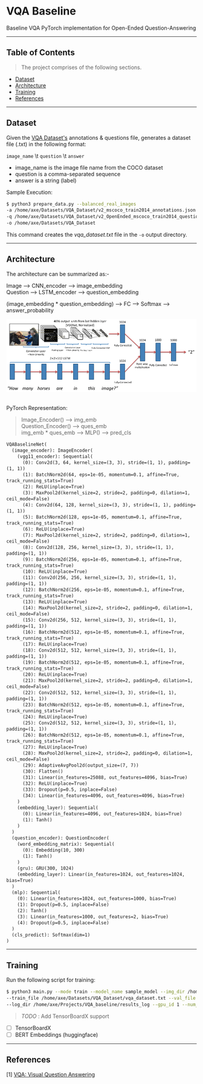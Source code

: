 # VQA Baseline
Baseline VQA PyTorch implementation for Open-Ended Question-Answering



---
## Table of Contents

> The project comprises of the following sections.
- [Dataset](#dataset)
- [Architecture](#architecture)
- [Training](#training)
- [References](#references)

---

## Dataset

Given the <a href="https://visualqa.org/download.html">VQA Dataset's</a> 
annotations & questions file, generates a dataset file (.txt) in the following format:

`image_name` \t `question` \t `answer`

- image_name is the image file name from the COCO dataset <br>
- question is a comma-separated sequence <br>
- answer is a string (label) <br>

Sample Execution:

```bash
$ python3 prepare_data.py --balanced_real_images 
-a /home/axe/Datasets/VQA_Dataset/v2_mscoco_train2014_annotations.json 
-q /home/axe/Datasets/VQA_Dataset/v2_OpenEnded_mscoco_train2014_questions.json 
-o /home/axe/Datasets/VQA_Dataset
```

This command creates the <i> vqa_dataset.txt </i> file in the `-o` output directory.

---
## Architecture

The architecture can be summarized as:-

Image --> CNN_encoder --> image_embedding <br>
Question --> LSTM_encoder --> question_embedding <br>

(image_embedding * question_embedding) --> FC --> Softmax --> answer_probability

![Alt text](vqa_baseline_architecture.png?raw=true "Baseline Architecture")

<br>
PyTorch Representation: 

> Image_Encoder() --> img_emb       <br>
  Question_Encoder() --> ques_emb   <br>
  img_emb * ques_emb --> MLP() --> pred_cls

```
VQABaselineNet(
  (image_encoder): ImageEncoder(
    (vgg11_encoder): Sequential(
      (0): Conv2d(3, 64, kernel_size=(3, 3), stride=(1, 1), padding=(1, 1))
      (1): BatchNorm2d(64, eps=1e-05, momentum=0.1, affine=True, track_running_stats=True)
      (2): ReLU(inplace=True)
      (3): MaxPool2d(kernel_size=2, stride=2, padding=0, dilation=1, ceil_mode=False)
      (4): Conv2d(64, 128, kernel_size=(3, 3), stride=(1, 1), padding=(1, 1))
      (5): BatchNorm2d(128, eps=1e-05, momentum=0.1, affine=True, track_running_stats=True)
      (6): ReLU(inplace=True)
      (7): MaxPool2d(kernel_size=2, stride=2, padding=0, dilation=1, ceil_mode=False)
      (8): Conv2d(128, 256, kernel_size=(3, 3), stride=(1, 1), padding=(1, 1))
      (9): BatchNorm2d(256, eps=1e-05, momentum=0.1, affine=True, track_running_stats=True)
      (10): ReLU(inplace=True)
      (11): Conv2d(256, 256, kernel_size=(3, 3), stride=(1, 1), padding=(1, 1))
      (12): BatchNorm2d(256, eps=1e-05, momentum=0.1, affine=True, track_running_stats=True)
      (13): ReLU(inplace=True)
      (14): MaxPool2d(kernel_size=2, stride=2, padding=0, dilation=1, ceil_mode=False)
      (15): Conv2d(256, 512, kernel_size=(3, 3), stride=(1, 1), padding=(1, 1))
      (16): BatchNorm2d(512, eps=1e-05, momentum=0.1, affine=True, track_running_stats=True)
      (17): ReLU(inplace=True)
      (18): Conv2d(512, 512, kernel_size=(3, 3), stride=(1, 1), padding=(1, 1))
      (19): BatchNorm2d(512, eps=1e-05, momentum=0.1, affine=True, track_running_stats=True)
      (20): ReLU(inplace=True)
      (21): MaxPool2d(kernel_size=2, stride=2, padding=0, dilation=1, ceil_mode=False)
      (22): Conv2d(512, 512, kernel_size=(3, 3), stride=(1, 1), padding=(1, 1))
      (23): BatchNorm2d(512, eps=1e-05, momentum=0.1, affine=True, track_running_stats=True)
      (24): ReLU(inplace=True)
      (25): Conv2d(512, 512, kernel_size=(3, 3), stride=(1, 1), padding=(1, 1))
      (26): BatchNorm2d(512, eps=1e-05, momentum=0.1, affine=True, track_running_stats=True)
      (27): ReLU(inplace=True)
      (28): MaxPool2d(kernel_size=2, stride=2, padding=0, dilation=1, ceil_mode=False)
      (29): AdaptiveAvgPool2d(output_size=(7, 7))
      (30): Flatten()
      (31): Linear(in_features=25088, out_features=4096, bias=True)
      (32): ReLU(inplace=True)
      (33): Dropout(p=0.5, inplace=False)
      (34): Linear(in_features=4096, out_features=4096, bias=True)
    )
    (embedding_layer): Sequential(
      (0): Linear(in_features=4096, out_features=1024, bias=True)
      (1): Tanh()
    )
  )
  (question_encoder): QuestionEncoder(
    (word_embedding_matrix): Sequential(
      (0): Embedding(10, 300)
      (1): Tanh()
    )
    (gru): GRU(300, 1024)
    (embedding_layer): Linear(in_features=1024, out_features=1024, bias=True)
  )
  (mlp): Sequential(
    (0): Linear(in_features=1024, out_features=1000, bias=True)
    (1): Dropout(p=0.5, inplace=False)
    (2): Tanh()
    (3): Linear(in_features=1000, out_features=2, bias=True)
    (4): Dropout(p=0.5, inplace=False)
  )
  (cls_predict): Softmax(dim=1)
)

```

---

## Training

Run the following script for training:

```bash
$ python3 main.py --mode train --model_name sample_model --img_dir /home/axe/Datasets/VQA_Dataset/train2014 \
--train_file /home/axe/Datasets/VQA_Dataset/vqa_dataset.txt --val_file /home/axe/Projects/VQA_baseline/sample_data.txt \
--log_dir /home/axe/Projects/VQA_baseline/results_log --gpu_id 1 --num_epochs 50 --batch_size 2 --num_cls 1000
```


> *TODO* : Add TensorBoardX support


- [ ] TensorBoardX
- [ ] BERT Embeddings (huggingface)

---

## References
[1]  [VQA: Visual Question Answering](https://arxiv.org/pdf/1505.00468)
